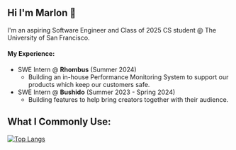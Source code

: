 ## Hi I'm Marlon 👋

I'm an aspiring Software Engineer and Class of 2025 CS student @ The University of San Francisco.

#### My Experience:

* SWE Intern @ **Rhombus** (Summer 2024)
  * Building an in-house Performance Monitoring System to support our products which keep our customers safe. 
* SWE Intern @ **Bushido** (Summer 2023 - Spring 2024)
  * Building features to help bring creators together with their audience.

## What I Commonly Use:
[![Top Langs](https://github-readme-stats.vercel.app/api/top-langs/?username=MarlonBair)](https://github.com/anuraghazra/github-readme-stats)

<!--
**MarlonBair/MarlonBair** is a ✨ _special_ ✨ repository because its `README.md` (this file) appears on your GitHub profile.

Here are some ideas to get you started:

- 🔭 I’m currently working on ...
- 🌱 I’m currently learning ...
- 👯 I’m looking to collaborate on ...
- 🤔 I’m looking for help with ...
- 💬 Ask me about ...
- 📫 How to reach me: ...
- 😄 Pronouns: ...
- ⚡ Fun fact: ...
-->
